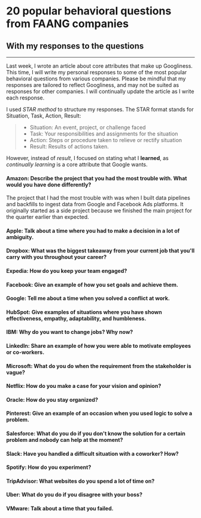 # 20 popular behavioral questions from FAANG companies
## With my responses to the questions
<hr>

Last week, I wrote an article about core attributes that make up Googliness. This time, I will write my personal responses to some of the most popular behavioral questions from various companies. Please be mindful that my responses are tailored to reflect Googliness, and may not be suited as responses for other companies. I will continually update the article as I write each response.

I used *STAR method* to structure my responses. The STAR format stands for Situation, Task, Action, Result:
> - Situation: An event, project, or challenge faced
> - Task: Your responsibilities and assignments for the situation
> - Action: Steps or procedure taken to relieve or rectify situation
> - Result: Results of actions taken.

However, instead of *result*, I focused on stating what I **learned**, as *continually learning* is a core attribute that Google wants.

#### Amazon: Describe the project that you had the most trouble with. What would you have done differently?
The project that I had the most trouble with was when I built data pipelines and backfills to ingest data from Google and Facebook Ads platforms. It originally started as a side project because we finished the main project for the quarter earlier than expected.

#### Apple: Talk about a time where you had to make a decision in a lot of ambiguity.


#### Dropbox: What was the biggest takeaway from your current job that you'll carry with you throughout your career?​
#### Expedia: How do you keep your team engaged?
#### Facebook: Give an example of how you set goals and achieve them​.
#### Google: Tell me about a time when you solved a conflict at work.​
#### HubSpot: Give examples of situations where you have shown effectiveness, empathy, adaptability, and humbleness.
#### IBM: Why do you want to change jobs? Why now?
#### LinkedIn: Share an example of how you were able to motivate employees or co-workers.
#### Microsoft: What do you do when the requirement from the stakeholder is vague?
#### Netflix: How do you make a case for your vision and opinion?
#### Oracle: How do you stay organized?
#### Pinterest: Give an example of an occasion when you used logic to solve a problem.
#### Salesforce: What do you do if you don't know the solution for a certain problem and nobody can help at the moment?
#### Slack: Have you handled a difficult situation with a coworker? How?
#### Spotify: How do you experiment?
#### TripAdvisor: What websites do you spend a lot of time on?
#### Uber: What do you do if you disagree with your boss?
#### VMware: Talk about a time that you failed.​
